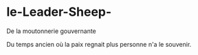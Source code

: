 # le-Leader-Sheep-
De la moutonnerie gouvernante


Du temps ancien où la paix regnait plus personne n'a le souvenir. 
